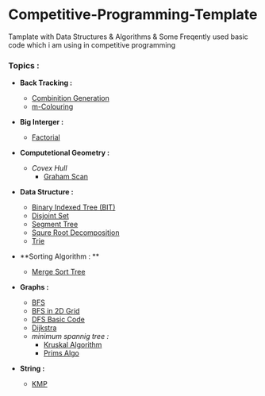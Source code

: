# Competitive-Programming-Template
Tamplate with Data Structures &amp; Algorithms &amp; Some Freqently used basic code which i am using in competitive programming

### Topics :

  * **Back Tracking :**
    * [Combinition Generation](https://github.com/Nadim-Mahmud/Competitive-Programming-Template/blob/master/Source/BackTracking/Combinition_Generation.cpp)
    * [m-Colouring](https://github.com/Nadim-Mahmud/Competitive-Programming-Template/blob/master/Source/BackTracking/m-colouring.cpp)
  * **Big Interger :**
    * [Factorial](https://github.com/Nadim-Mahmud/Competitive-Programming-Template/blob/master/Source/Big%20Interger/factorial.cpp)
  * **Computetional Geometry :**
    * *Covex Hull*
      * [Graham Scan](https://github.com/Nadim-Mahmud/Competitive-Programming-Template/blob/master/Source/Computetional%20Geometry/Covex%20Hull%20(Graham%20Scan)%20.cpp)
   * **Data Structure :**
     * [Binary Indexed Tree (BIT)](https://github.com/Nadim-Mahmud/Competitive-Programming-Template/blob/master/Source/Data%20Structure/binary%20indexed%20tree.cpp)
     * [Disjoint Set](https://github.com/Nadim-Mahmud/Competitive-Programming-Template/blob/master/Source/Data%20Structure/disjoint%20set.cpp)
     * [Segment Tree](https://github.com/Nadim-Mahmud/Competitive-Programming-Template/blob/master/Source/Data%20Structure/segmet%20tree.cpp)
     * [Squre Root Decomposition](https://github.com/Nadim-Mahmud/Competitive-Programming-Template/blob/master/Source/Data%20Structure/squre%20root%20decmp.cpp)
     * [Trie](https://github.com/Nadim-Mahmud/Competitive-Programming-Template/blob/master/Source/Data%20Structure/trie.cpp)
   * **Sorting Algorithm : **
     * [Merge Sort Tree](https://github.com/Nadim-Mahmud/Competitive-Programming-Template/blob/master/Source/Data%20Structure/merge%20sort%20tree.cpp)
     
   * **Graphs :**
     * [BFS](https://github.com/Nadim-Mahmud/Competitive-Programming-Template/blob/master/Source/Graph/bfs.cpp)
     * [BFS in 2D Grid](https://github.com/Nadim-Mahmud/Competitive-Programming-Template/blob/master/Source/Graph/bfs%20in%202d.cpp)
     * [DFS Basic Code](https://github.com/Nadim-Mahmud/Competitive-Programming-Template/blob/master/Source/Graph/dfs%20basic%20.cpp)
     * [Dijkstra](https://github.com/Nadim-Mahmud/Competitive-Programming-Template/blob/master/Source/Graph/dijkstra.cpp)
     * *minimum spannig tree :*
       * [Kruskal Algorithm](https://github.com/Nadim-Mahmud/Competitive-Programming-Template/blob/master/Source/Graph/minimum%20spannig%20tree%20(Kruskal).cpp)
       * [Prims Algo](https://github.com/Nadim-Mahmud/Competitive-Programming-Template/blob/master/Source/Graph/minimum%20spannig%20tree%20(Kruskal).cpp)
   * **String :**
     * [KMP](https://github.com/Nadim-Mahmud/Competitive-Programming-Template/blob/master/Source/String/KMP.cpp)
    
